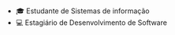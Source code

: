 
- :mortar_board: Estudante de Sistemas de informação
- :computer: Estagiário de Desenvolvimento de Software
